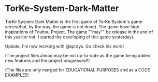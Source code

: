 # TorKe-System-Dark-Matter
TorKe System: Dark Matter is the first game of TorKe System's game series(that, by the way, the game is not done). The game have high inspirations of Touhou Project.  The game ""may"" be release in the end of this year(or not, I started the developing of this game yesterday).

Update, I'm now working with @sprayx. Go check his work!



(The project files ahead may be not up-to-date as the game being added new features and the project progresses!!)


(The files are only merged for EDUCATIONAL PURPOSES and as a CODE EXAMPLE!!)
